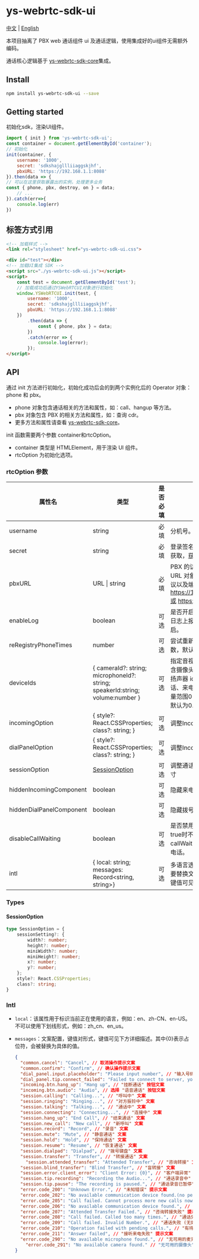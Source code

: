 # ys-webrtc-sdk-ui

[中文](./README_zh-CN.md) | [English](./README.md) 

本项目抽离了 PBX web 通话组件 ui 及通话逻辑，使用集成好的ui组件无需额外编码。

通话核心逻辑基于 [ys-webrtc-sdk-core](https://github.com/Yeastar-PBX/ys-webrtc-sdk-core/blob/main/README_zh-CN.md)集成。

## Install

```bash
npm install ys-webrtc-sdk-ui --save
```

## Getting started

初始化sdk，渲染UI组件。
```js
import { init } from 'ys-webrtc-sdk-ui';
const container = document.getElementById('container');
// 初始化
init(container, {
    username: '1000',
    secret: 'sdkshajgllliiaggskjhf',
    pbxURL: 'https://192.168.1.1:8088'
}).then(data => {
// 可以在这里获取暴露出的实例，处理更多业务
const { phone, pbx, destroy, on } = data;
    // ...
}).catch(err=>{
    console.log(err)
})
```

## 标签方式引用

```html
<!-- 加载样式 -->
<link rel="stylesheet" href="ys-webrtc-sdk-ui.css">

<div id="test"></div>
<!-- 加载UI集成 SDK -->
<script src="./ys-webrtc-sdk-ui.js"></script>
<script>
    const test = document.getElementById('test');
    // 加载成功后通过YSWebRTCUI对象进行初始化
    window.YSWebRTCUI.init(test, {
        username: '1000',
        secret: 'sdkshajgllliiaggskjhf',
        pbxURL: 'https://192.168.1.1:8088'
    })
        .then(data => {
            const { phone, pbx } = data;
        })
        .catch(error => {
            console.log(error);
        });
</script>
```

## API

通过 init 方法进行初始化，初始化成功后会的到两个实例化后的 Operator 对象：phone 和 pbx。
- phone 对象包含通话相关的方法和属性，如：call、hangup 等方法。
- pbx 对象包含 PBX 的相关方法和属性，如：查询 cdr。
- 更多方法和属性请查看 [ys-webrtc-sdk-core](https://github.com/Yeastar-PBX/ys-webrtc-sdk-core#readme)。

init 函数需要两个参数 container和rtcOption。
- container 类型是 HTMLElement，用于渲染 UI 组件。
- rtcOption 为初始化选项。

### rtcOption 参数

| 属性名 | 类型 | 是否必填 | 说明 |
| --- | --- | --- | --- |
| username | string | 必填 | 分机号。 |
| secret | string | 必填 | 登录签名，通过 OPEN API 获取，[获取签名流程](https://github.com/Yeastar-PBX/ys-webrtc-sdk-core/blob/main/docs/zh-CN/CreateSign.md)。 |
| pbxURL | URL \| string | 必填 | PBX 的访问地址可以为 URL 对象，地址要求包含协议以及端口如：https://192.168.1.1:8088或 https://xx.xxx.com。 |
| enableLog | boolean | 可选 | 是否开启日志输出以及错误日志上报至 PBX，默认开启。 |
| reRegistryPhoneTimes | number | 可选 | 尝试重新连接 sip 服务次数，默认无限制。 |
| deviceIds | { cameraId?: string; microphoneId?: string; speakerId:string; volume:number } | 可选 | 指定音视频输入设备 id，包含摄像头 id 、麦克风 id、扬声器 id；volume为通话、来电、拨号盘音量，音量范围0-1直接的浮点数，默认为0.6。 |
| incomingOption | { style?: React.CSSProperties; class?: string;  } | 可选 | 调整Incoming组件层级 |
| dialPanelOption | {  style?: React.CSSProperties; class?: string; } | 可选 | 调整Incoming组件层级 |
| sessionOption | [SessionOption](#session-option) | 可选 | 调整通话窗口组件位置和尺寸 |
| hiddenIncomingComponent | boolean | 可选 | 隐藏来电弹屏组件 |
| hiddenDialPanelComponent | boolean | 可选 | 隐藏拨号盘组件 |
| disableCallWaiting | boolean | 可选 | 是否禁用callWaiting，为true时不使用pbx callWaiting值且只处理单通电话。|
| intl | { local: string; messages: Record\<string, string\>} | 可选 | 多语言选项，可根据自身需要替换文案，message的键值可见下方详细描述。|

### Types

#### SessionOption
```ts
type SessionOption = {
    sessionSetting?: {
        width?: number;
        height?: number;
        miniWidth?: number;
        miniHeight?: number;
        x?: number;
        y?: number;
    };
    style?: React.CSSProperties;
    class?: string;
}
```

### Intl

- `local`：该属性用于标识当前正在使用的语言，例如：en、zh-CN、en-US。不可以使用下划线形式，例如：zh_cn、en_us。
- `messages`：文案配置，键值对形式，键值可见下方详细描述。其中\{0\}表示占位符，会被替换为具体的值。
	
	```json
  {
      "common.cancel": "Cancel", // 取消操作提示文案
      "common.confirm": "Confirm", // 确认操作提示文案
      "dial_panel.input.placeholder": "Please input number", // "输入号码" 提示文案
      "dial_panel.tip.connect_failed": "Failed to connect to server, you cannot initiate or answer a call. Trying to reconnect to the server.", //服务器连接失败提示文案
      "incoming.btn.hang_up": "Hang up", // "挂断通话" 按钮文案
      "incoming.btn.audio": "Audio", // 选择 "语音通话" 按钮文案
      "session.calling": "Calling...", // "呼叫中" 文案
      "session.ringing": "Ringing...", // "对方振铃中" 文案
      "session.talking": "Talking...", // "通话中" 文案
      "session.connecting": "Connecting...", // "连接中" 文案
      "session.hang_up": "End Call", // "结束通话" 文案
      "session.new_call": "New call", // "新呼叫" 文案
      "session.record": "Record", // "录音" 文案
      "session.mute": "Mute", // "静音通话" 文案
      "session.hold": "Hold", // "保持通话" 文案
      "session.resume": "Resume", // "恢复通话" 文案
      "session.dialpad": "Dialpad", // "拨号键盘" 文案
      "session.transfer": "Transfer", // "转接通话" 文案
	    "session.attended_transfer": "Attended Transfer", // "咨询转接" 文案
      "session.blind_transfer": "Blind Transfer", // "盲转接" 文案
      "session.error.client_error": "Client Error: {0}", // "客户端异常" 文案。"{0}" 为占位符
      "session.tip.recording": "Recording the Audio...", // "通话录音中" 文案
      "session.tip.pause": "The recording is paused.", // "通话录音已暂停" 文案
      "error.code_200": "Unknown Error.", // "未知错误" 提示文案
      "error.code_202": "No available communication device found.(no permissions)", // "无权获取通话设备" 提示文案
      "error.code_205": "Call failed. Cannot process more new calls now.", // "通话失败 (已达最大通话数)" 提示文案
      "error.code_206": "No available communication device found.", // "无可用的通话设备" 提示文案
      "error.code_207": "Attended Transfer Failed.", // "咨询转接失败" 提示文案 
      "error.code_208": "Call failed. Called too many times.", // "通话失败 (已达呼出次数上限)" 提示文案
      "error.code_209": "Call failed. Invalid Number.", // "通话失败 (无效号码)" 提示文案
      "error.code_210": "Operation failed with pending calls.", // "有待处理来电，操作失败" 提示文案
      "error.code_211": "Answer failed", // "接听来电失败" 提示文案
      "error.code_290": "No available microphone found.", // "无可用的麦克风" 提示文案
	    "error.code_291": "No available camera found." // "无可用的摄像头" 提示文案
	}
	```
